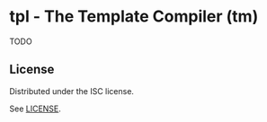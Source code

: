# tpl - The Template Compiler (tm)

TODO

## License

Distributed under the ISC license.

See [LICENSE][].

[LICENSE]: LICENSE
